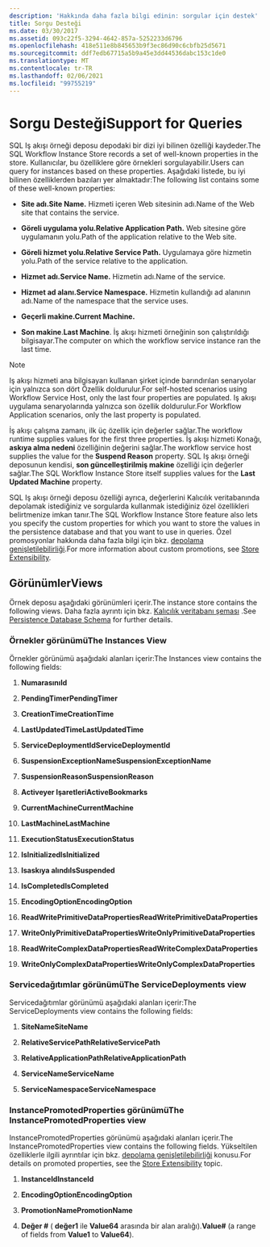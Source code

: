 ```yaml
---
description: 'Hakkında daha fazla bilgi edinin: sorgular için destek'
title: Sorgu Desteği
ms.date: 03/30/2017
ms.assetid: 093c22f5-3294-4642-857a-5252233d6796
ms.openlocfilehash: 418e511e8b845653b9f3ec86d90c6cbfb25d5671
ms.sourcegitcommit: ddf7edb67715a5b9a45e3dd44536dabc153c1de0
ms.translationtype: MT
ms.contentlocale: tr-TR
ms.lasthandoff: 02/06/2021
ms.locfileid: "99755219"
---
```

# <a name="support-for-queries"></a><span data-ttu-id="05af0-103">Sorgu Desteği</span><span class="sxs-lookup"><span data-stu-id="05af0-103">Support for Queries</span></span>

<span data-ttu-id="05af0-104">SQL Iş akışı örneği deposu depodaki bir dizi iyi bilinen özelliği kaydeder.</span><span class="sxs-lookup"><span data-stu-id="05af0-104">The SQL Workflow Instance Store records a set of well-known properties in the store.</span></span> <span data-ttu-id="05af0-105">Kullanıcılar, bu özelliklere göre örnekleri sorgulayabilir.</span><span class="sxs-lookup"><span data-stu-id="05af0-105">Users can query for instances based on these properties.</span></span> <span data-ttu-id="05af0-106">Aşağıdaki listede, bu iyi bilinen özelliklerden bazıları yer almaktadır:</span><span class="sxs-lookup"><span data-stu-id="05af0-106">The following list contains some of these well-known properties:</span></span>  
  
- <span data-ttu-id="05af0-107">**Site adı.**</span><span class="sxs-lookup"><span data-stu-id="05af0-107">**Site Name.**</span></span> <span data-ttu-id="05af0-108">Hizmeti içeren Web sitesinin adı.</span><span class="sxs-lookup"><span data-stu-id="05af0-108">Name of the Web site that contains the service.</span></span>  
  
- <span data-ttu-id="05af0-109">**Göreli uygulama yolu.**</span><span class="sxs-lookup"><span data-stu-id="05af0-109">**Relative Application Path.**</span></span> <span data-ttu-id="05af0-110">Web sitesine göre uygulamanın yolu.</span><span class="sxs-lookup"><span data-stu-id="05af0-110">Path of the application relative to the Web site.</span></span>  
  
- <span data-ttu-id="05af0-111">**Göreli hizmet yolu.**</span><span class="sxs-lookup"><span data-stu-id="05af0-111">**Relative Service Path.**</span></span> <span data-ttu-id="05af0-112">Uygulamaya göre hizmetin yolu.</span><span class="sxs-lookup"><span data-stu-id="05af0-112">Path of the service relative to the application.</span></span>  
  
- <span data-ttu-id="05af0-113">**Hizmet adı.**</span><span class="sxs-lookup"><span data-stu-id="05af0-113">**Service Name.**</span></span> <span data-ttu-id="05af0-114">Hizmetin adı.</span><span class="sxs-lookup"><span data-stu-id="05af0-114">Name of the service.</span></span>  
  
- <span data-ttu-id="05af0-115">**Hizmet ad alanı.**</span><span class="sxs-lookup"><span data-stu-id="05af0-115">**Service Namespace.**</span></span> <span data-ttu-id="05af0-116">Hizmetin kullandığı ad alanının adı.</span><span class="sxs-lookup"><span data-stu-id="05af0-116">Name of the namespace that the service uses.</span></span>  
  
- <span data-ttu-id="05af0-117">**Geçerli makine.**</span><span class="sxs-lookup"><span data-stu-id="05af0-117">**Current Machine.**</span></span>  
  
- <span data-ttu-id="05af0-118">**Son makine**.</span><span class="sxs-lookup"><span data-stu-id="05af0-118">**Last Machine**.</span></span> <span data-ttu-id="05af0-119">İş akışı hizmeti örneğinin son çalıştırıldığı bilgisayar.</span><span class="sxs-lookup"><span data-stu-id="05af0-119">The computer on which the workflow service instance ran the last time.</span></span>  
  
> [!NOTE]
> <span data-ttu-id="05af0-120">Iş akışı hizmeti ana bilgisayarı kullanan şirket içinde barındırılan senaryolar için yalnızca son dört Özellik doldurulur.</span><span class="sxs-lookup"><span data-stu-id="05af0-120">For self-hosted scenarios using Workflow Service Host, only the last four properties are populated.</span></span> <span data-ttu-id="05af0-121">Iş akışı uygulama senaryolarında yalnızca son özellik doldurulur.</span><span class="sxs-lookup"><span data-stu-id="05af0-121">For Workflow Application scenarios, only the last property is populated.</span></span>  
  
 <span data-ttu-id="05af0-122">İş akışı çalışma zamanı, ilk üç özellik için değerler sağlar.</span><span class="sxs-lookup"><span data-stu-id="05af0-122">The workflow runtime supplies values for the first three properties.</span></span> <span data-ttu-id="05af0-123">İş akışı hizmeti Konağı, **askıya alma nedeni** özelliğinin değerini sağlar.</span><span class="sxs-lookup"><span data-stu-id="05af0-123">The workflow service host supplies the value for the **Suspend Reason** property.</span></span> <span data-ttu-id="05af0-124">SQL Iş akışı örneği deposunun kendisi, **son güncelleştirilmiş makine** özelliği için değerler sağlar.</span><span class="sxs-lookup"><span data-stu-id="05af0-124">The SQL Workflow Instance Store itself supplies values for the **Last Updated Machine** property.</span></span>  
  
 <span data-ttu-id="05af0-125">SQL Iş akışı örneği deposu özelliği ayrıca, değerlerini Kalıcılık veritabanında depolamak istediğiniz ve sorgularda kullanmak istediğiniz özel özellikleri belirtmenize imkan tanır.</span><span class="sxs-lookup"><span data-stu-id="05af0-125">The SQL Workflow Instance Store feature also lets you specify the custom properties for which you want to store the values in the persistence database and that you want to use in queries.</span></span> <span data-ttu-id="05af0-126">Özel promosyonlar hakkında daha fazla bilgi için bkz. [depolama genişletilebilirliği](store-extensibility.md).</span><span class="sxs-lookup"><span data-stu-id="05af0-126">For more information about custom promotions, see [Store Extensibility](store-extensibility.md).</span></span>  
  
## <a name="views"></a><span data-ttu-id="05af0-127">Görünümler</span><span class="sxs-lookup"><span data-stu-id="05af0-127">Views</span></span>  

 <span data-ttu-id="05af0-128">Örnek deposu aşağıdaki görünümleri içerir.</span><span class="sxs-lookup"><span data-stu-id="05af0-128">The instance store contains the following views.</span></span> <span data-ttu-id="05af0-129">Daha fazla ayrıntı için bkz. [Kalıcılık veritabanı şeması](persistence-database-schema.md) .</span><span class="sxs-lookup"><span data-stu-id="05af0-129">See [Persistence Database Schema](persistence-database-schema.md) for further details.</span></span>  
  
### <a name="the-instances-view"></a><span data-ttu-id="05af0-130">Örnekler görünümü</span><span class="sxs-lookup"><span data-stu-id="05af0-130">The Instances View</span></span>  

 <span data-ttu-id="05af0-131">Örnekler görünümü aşağıdaki alanları içerir:</span><span class="sxs-lookup"><span data-stu-id="05af0-131">The Instances view contains the following fields:</span></span>  
  
1. <span data-ttu-id="05af0-132">**Numarasını**</span><span class="sxs-lookup"><span data-stu-id="05af0-132">**Id**</span></span>  
  
2. <span data-ttu-id="05af0-133">**PendingTimer**</span><span class="sxs-lookup"><span data-stu-id="05af0-133">**PendingTimer**</span></span>  
  
3. <span data-ttu-id="05af0-134">**CreationTime**</span><span class="sxs-lookup"><span data-stu-id="05af0-134">**CreationTime**</span></span>  
  
4. <span data-ttu-id="05af0-135">**LastUpdatedTime**</span><span class="sxs-lookup"><span data-stu-id="05af0-135">**LastUpdatedTime**</span></span>  
  
5. <span data-ttu-id="05af0-136">**ServiceDeploymentId**</span><span class="sxs-lookup"><span data-stu-id="05af0-136">**ServiceDeploymentId**</span></span>  
  
6. <span data-ttu-id="05af0-137">**SuspensionExceptionName**</span><span class="sxs-lookup"><span data-stu-id="05af0-137">**SuspensionExceptionName**</span></span>  
  
7. <span data-ttu-id="05af0-138">**SuspensionReason**</span><span class="sxs-lookup"><span data-stu-id="05af0-138">**SuspensionReason**</span></span>  
  
8. <span data-ttu-id="05af0-139">**Activeyer Işaretleri**</span><span class="sxs-lookup"><span data-stu-id="05af0-139">**ActiveBookmarks**</span></span>  
  
9. <span data-ttu-id="05af0-140">**CurrentMachine**</span><span class="sxs-lookup"><span data-stu-id="05af0-140">**CurrentMachine**</span></span>  
  
10. <span data-ttu-id="05af0-141">**LastMachine**</span><span class="sxs-lookup"><span data-stu-id="05af0-141">**LastMachine**</span></span>  
  
11. <span data-ttu-id="05af0-142">**ExecutionStatus**</span><span class="sxs-lookup"><span data-stu-id="05af0-142">**ExecutionStatus**</span></span>  
  
12. <span data-ttu-id="05af0-143">**IsInitialized**</span><span class="sxs-lookup"><span data-stu-id="05af0-143">**IsInitialized**</span></span>  
  
13. <span data-ttu-id="05af0-144">**Isaskıya alındı**</span><span class="sxs-lookup"><span data-stu-id="05af0-144">**IsSuspended**</span></span>  
  
14. <span data-ttu-id="05af0-145">**IsCompleted**</span><span class="sxs-lookup"><span data-stu-id="05af0-145">**IsCompleted**</span></span>  
  
15. <span data-ttu-id="05af0-146">**EncodingOption**</span><span class="sxs-lookup"><span data-stu-id="05af0-146">**EncodingOption**</span></span>  
  
16. <span data-ttu-id="05af0-147">**ReadWritePrimitiveDataProperties**</span><span class="sxs-lookup"><span data-stu-id="05af0-147">**ReadWritePrimitiveDataProperties**</span></span>  
  
17. <span data-ttu-id="05af0-148">**WriteOnlyPrimitiveDataProperties**</span><span class="sxs-lookup"><span data-stu-id="05af0-148">**WriteOnlyPrimitiveDataProperties**</span></span>  
  
18. <span data-ttu-id="05af0-149">**ReadWriteComplexDataProperties**</span><span class="sxs-lookup"><span data-stu-id="05af0-149">**ReadWriteComplexDataProperties**</span></span>  
  
19. <span data-ttu-id="05af0-150">**WriteOnlyComplexDataProperties**</span><span class="sxs-lookup"><span data-stu-id="05af0-150">**WriteOnlyComplexDataProperties**</span></span>  
  
### <a name="the-servicedeployments-view"></a><span data-ttu-id="05af0-151">Servicedağıtımlar görünümü</span><span class="sxs-lookup"><span data-stu-id="05af0-151">The ServiceDeployments view</span></span>  

 <span data-ttu-id="05af0-152">Servicedağıtımlar görünümü aşağıdaki alanları içerir:</span><span class="sxs-lookup"><span data-stu-id="05af0-152">The ServiceDeployments view contains the following fields:</span></span>  
  
1. <span data-ttu-id="05af0-153">**SiteName**</span><span class="sxs-lookup"><span data-stu-id="05af0-153">**SiteName**</span></span>  
  
2. <span data-ttu-id="05af0-154">**RelativeServicePath**</span><span class="sxs-lookup"><span data-stu-id="05af0-154">**RelativeServicePath**</span></span>  
  
3. <span data-ttu-id="05af0-155">**RelativeApplicationPath**</span><span class="sxs-lookup"><span data-stu-id="05af0-155">**RelativeApplicationPath**</span></span>  
  
4. <span data-ttu-id="05af0-156">**ServiceName**</span><span class="sxs-lookup"><span data-stu-id="05af0-156">**ServiceName**</span></span>  
  
5. <span data-ttu-id="05af0-157">**ServiceNamespace**</span><span class="sxs-lookup"><span data-stu-id="05af0-157">**ServiceNamespace**</span></span>  
  
### <a name="the-instancepromotedproperties-view"></a><span data-ttu-id="05af0-158">InstancePromotedProperties görünümü</span><span class="sxs-lookup"><span data-stu-id="05af0-158">The InstancePromotedProperties view</span></span>  

 <span data-ttu-id="05af0-159">InstancePromotedProperties görünümü aşağıdaki alanları içerir.</span><span class="sxs-lookup"><span data-stu-id="05af0-159">The InstancePromotedProperties view contains the following fields.</span></span> <span data-ttu-id="05af0-160">Yükseltilen özelliklerle ilgili ayrıntılar için bkz. [depolama genişletilebilirliği](store-extensibility.md) konusu.</span><span class="sxs-lookup"><span data-stu-id="05af0-160">For details on promoted properties, see the [Store Extensibility](store-extensibility.md) topic.</span></span>  
  
1. <span data-ttu-id="05af0-161">**InstanceId**</span><span class="sxs-lookup"><span data-stu-id="05af0-161">**InstanceId**</span></span>  
  
2. <span data-ttu-id="05af0-162">**EncodingOption**</span><span class="sxs-lookup"><span data-stu-id="05af0-162">**EncodingOption**</span></span>  
  
3. <span data-ttu-id="05af0-163">**PromotionName**</span><span class="sxs-lookup"><span data-stu-id="05af0-163">**PromotionName**</span></span>  
  
4. <span data-ttu-id="05af0-164">**Değer #** ( **değer1** ile **Value64** arasında bir alan aralığı).</span><span class="sxs-lookup"><span data-stu-id="05af0-164">**Value#** (a range of fields from **Value1** to **Value64**).</span></span>
